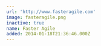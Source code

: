 ```yaml
---
url: 'http://www.fasteragile.com'
image: fasteragile.png
inactive: true
name: Faster Agile
added: 2014-01-18T21:36:46.000Z
---
```

